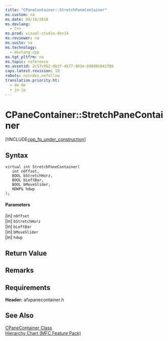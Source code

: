 ```yaml
---
title: "CPaneContainer::StretchPaneContainer"
ms.custom: na
ms.date: 09/19/2016
ms.devlang: 
  - C++
ms.prod: visual-studio-dev14
ms.reviewer: na
ms.suite: na
ms.technology: 
  - devlang-cpp
ms.tgt_pltfrm: na
ms.topic: reference
ms.assetid: 2c57c862-db3f-4577-803e-80808b842f86
caps.latest.revision: 10
robots: noindex,nofollow
translation.priority.ht: 
  - de-de
  - ja-jp
---
```

# CPaneContainer::StretchPaneContainer
[!INCLUDE[cpp_fp_under_construction](../vs140/includes/cpp_fp_under_construction_md.md)]  
  
## Syntax  
  
```  
virtual int StretchPaneContainer(  
   int nOffset,  
   BOOL bStretchHorz,  
   BOOL bLeftBar,  
   BOOL bMoveSlider,  
   HDWP& hdwp  
);  
```  
  
#### Parameters  
 [in] `nOffset`  
  [in] `bStretchHorz`  
  [in] `bLeftBar`  
  [in] `bMoveSlider`  
  [in] `hdwp`  
  
## Return Value  
  
## Remarks  
  
## Requirements  
 **Header:** afxpanecontainer.h  
  
## See Also  
 [CPaneContainer Class](../vs140/CPaneContainer-Class.md)   
 [Hierarchy Chart (MFC Feature Pack)](../vs140/Hierarchy-Chart.md)